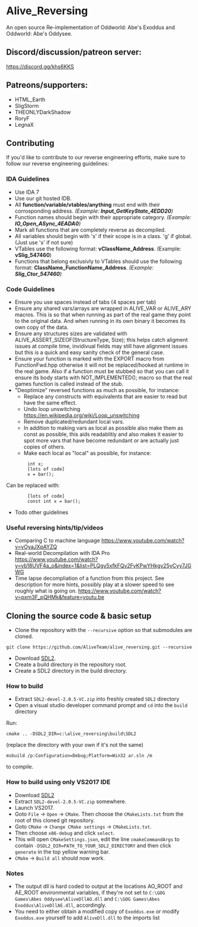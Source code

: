 # Alive_Reversing
An open source Re-implementation of Oddworld: Abe's Exoddus and Oddworld: Abe's Oddysee.

## Discord/discussion/patreon server:
https://discord.gg/khs6KKS

## Patreons/supporters:
- HTML_Earth
- SligStorm
- THEONLYDarkShadow
- RoryF
- LegnaX

## Contributing
If you'd like to contribute to our reverse engineering efforts, make sure to follow our reverse engineering guidelines:

### IDA Guidelines
- Use IDA 7
- Use our git hosted IDB.
- All **function/variable/vtables/anything** must end with their corrosponding address. *(Example: **Input_GetKeyState_4EDD20**)*
- Function names should begin with their appropriate category. *(Example: **IO_Open_ASync_4EADA0**)*
- Mark all functions that are completely reverse as decompiled.
- All variables should begin with 's' if their scope is in a class. 'g' if global. (Just use 's' if not sure)
- VTables use the following format: **vClassName_Address**. (Example: **vSlig_547460**)
- Functions that belong exclusivly to VTables should use the following format: **ClassName_FunctionName_Address**. *(Example: **Slig_Ctor_547460**)*

### Code Guidelines
- Ensure you use spaces instead of tabs (4 spaces per tab)
- Ensure any shared vars/arrays are wrapped in ALIVE_VAR or ALIVE_ARY macros. This is so that when running as part of the real game they point to the original data. And when running in its own binary it becomes its own copy of the data.
- Ensure any structures sizes are validated with ALIVE_ASSERT_SIZEOF(StructureType, Size); this helps catch aligment issues at compile time, invidivual fields may still have alignment issues but this is a quick and easy sanity check of the general case.
- Ensure your function is marked with the EXPORT macro from FunctionFwd.hpp otherwise it will not be replaced/hooked at runtime in the real game. Also if a function must be stubbed so that you can call it ensure its body starts with NOT_IMPLEMENTED(); macro so that the real games function is called instead of the stub.
- "Deoptimize" reversed functions as much as possible, for instance:
  - Replace any constructs with equivalents that are easier to read but have the same effect.
  - Undo loop unswitching https://en.wikipedia.org/wiki/Loop_unswitching
  - Remove duplicated/redundant local vars.
  - In addition to making vars as local as possible also make them as const as possible, this aids readablitiy and also makes it easier to spot more vars that have become redundant or are actually just copies of others.
  - Make each local as "local" as possible, for instance:
```
        int x;
        [lots of code]
        x = bar();
```
  Can be replaced with:
```
        [lots of code]
        const int x = bar();
```
- Todo other guidelines

### Useful reversing hints/tip/videos
 - Comparing C to machine language https://www.youtube.com/watch?v=yOyaJXpAYZQ
 - Real-world Decompilation with IDA Pro https://www.youtube.com/watch?v=vb18UVF4a_o&index=1&list=PLQgy5xfkFQv2FyKPwYHkgy25yCyy7JGWG
 - Time lapse decompliation of a function from this project. See description for more hints, possibly play at a slower speed to see roughly what is going on. https://www.youtube.com/watch?v=pxm3F_pQHMk&feature=youtu.be

## Cloning the source code & basic setup
- Clone the repository with the `--recursive` option so that submodules are cloned.
```
git clone https://github.com/AliveTeam/alive_reversing.git --recursive
```
- Download [SDL2](https://www.libsdl.org/release/SDL2-devel-2.0.5-VC.zip).
- Create a build directory in the repository root.
- Create a SDL2 directory in the build directory.

### How to build
- Extract `SDL2-devel-2.0.5-VC.zip` into freshly created `SDL2` directory
- Open a visual studio developer command prompt and `cd` into the `build` directory

Run:
```
cmake .. -DSDL2_DIR=c:\alive_reversing\build\SDL2
``` 
(replace the directory with your own if it's not the same)

```
msbuild /p:Configuration=Debug;Platform=Win32 ar.sln /m
``` 
to compile.

### How to build using only VS2017 IDE
- Download [SDL2](https://www.libsdl.org/release/SDL2-devel-2.0.5-VC.zip)
- Extract `SDL2-devel-2.0.5-VC.zip` somewhere.
- Launch VS2017.
- Goto `File` -> `Open` -> `CMake`. Then choose the `CMakeLists.txt` from the root of this cloned git repository.
- Goto `CMake` -> `Change CMake settings` -> `CMakeLists.txt`.
- Then choose `x86-debug` and click `select`.
- This will open `CMakeSettings.json`, edit the line `cmakeCommandArgs` to contain `-DSDL2_DIR=PATH_TO_YOUR_SDL2_DIRECTORY` and then click `generate` in the top yellow warning bar.
- `CMake` -> `Build all` should now work.

### Notes
- The output dll is hard coded to output at the locations AO_ROOT and AE_ROOT environmental variables, if they're not set to  `C:\GOG Games\Abes Oddysee\AliveDllAO.dll` and `C:\GOG Games\Abes Exoddus\AliveDllAE.dll`, accordingly.
- You need to either obtain a modified copy of `Exoddus.exe` or modify `Exoddus.exe` yourself to add `AliveDll.dll` to the imports list
